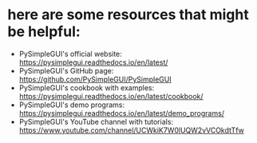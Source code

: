 # here are some resources that might be helpful:

- PySimpleGUI's official website: https://pysimplegui.readthedocs.io/en/latest/
- PySimpleGUI's GitHub page: https://github.com/PySimpleGUI/PySimpleGUI
- PySimpleGUI's cookbook with examples: https://pysimplegui.readthedocs.io/en/latest/cookbook/
- PySimpleGUI's demo programs: https://pysimplegui.readthedocs.io/en/latest/demo_programs/
- PySimpleGUI's YouTube channel with tutorials: https://www.youtube.com/channel/UCWkiK7W0lUQW2vVCOkdtTfw

